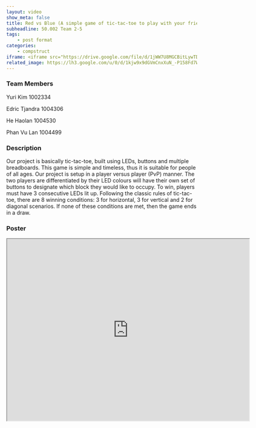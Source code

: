 ```yaml
---
layout: video
show_meta: false
title: Red vs Blue (A simple game of tic-tac-toe to play with your friends!)
subheadline: 50.002 Team 2-5
tags:
    - post format
categories:
    - compstruct
iframe: <iframe src="https://drive.google.com/file/d/1jWW7U8MGCBitLywTDcYl9VMlyQVsNSfR/preview" width="640" height="480"></iframe>
related_image: https://lh3.google.com/u/0/d/1kjw9x9dGVmCnxXuN_-P158Fd7W8_OsJg=w300-h300-p-k-nu-iv1
---
```


### Team Members

Yuri Kim 1002334

Edric Tjandra 1004306

He Haolan 1004530

Phan Vu Lan 1004499  

### Description

Our project is basically tic-tac-toe, built using LEDs, buttons and multiple breadboards. This game is simple and timeless, thus it is suitable for people of all ages. Our project is setup in a player versus player (PvP) manner. The two players are differentiated by their LED colours will have their own set of buttons to designate which block they would like to occupy. To win, players must have 3 consecutive LEDs lit up. Following the classic rules of tic-tac-toe, there are 8 winning conditions: 3 for horizontal, 3 for vertical and 2 for diagonal scenarios. If none of these conditions are met, then the game ends in a draw.

### Poster

<iframe src="https://drive.google.com/file/d/1kjw9x9dGVmCnxXuN_-P158Fd7W8_OsJg/preview" width="640" height="480"></iframe>
